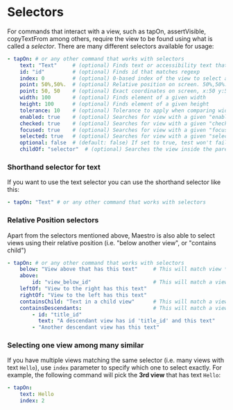 # Selectors

For commands that interact with a view, such as tapOn, assertVisible, copyTextFrom among others, require the view to be found using what is called a _selector_. There are many different selectors available for usage:

```yaml
- tapOn: # or any other command that works with selectors
    text: "Text"     # (optional) Finds text or accessibility text that matches regexp. 
    id: "id"         # (optional) Finds id that matches regexp
    index: 0         # (optional) 0-based index of the view to select among those that match all other criteria
    point: 50%,50%.  # (optional) Relative position on screen. 50%,50%: Middle of screen
    point: 50, 50    # (optional) Exact coordinates on screen, x:50 y:50, in pixels.
    width: 100       # (optional) Finds element of a given width
    height: 100      # (optional) Finds element of a given height
    tolerance: 10    # (optional) Tolerance to apply when comparing width and height
    enabled: true    # (optional) Searches for view with a given "enabled" state
    checked: true    # (optional) Searches for view with a given "checked" state
    focused: true    # (optional) Searches for view with a given "focused" state
    selected: true   # (optional) Searches for view with a given "selected" state
    optional: false  # (default: false) If set to true, test won't fail if view can't be found
    childOf: "selector"  # (optional) Searches the view inside the parent view. Parent view is first searched using the selector provided in childOf field.  
```

### Shorthand selector for text

If you want to use the text selector you can use the shorthand selector like this:

```yaml
- tapOn: "Text" # or any other command that works with selectors
```

### Relative Position selectors

Apart from the selectors mentioned above, Maestro is also able to select views using their relative position (i.e. "below another view", or "contains child")

```yaml
- tapOn: # or any other command that works with selectors
    below: "View above that has this text"     # This will match view *above* that has the given text
    above:
        id: "view_below_id"                    # This will match a view *below* that has the given id
    leftOf: "View to the right has this text"
    rightOf: "View to the left has this text"
    containsChild: "Text in a child view"      # This will match a view that has a *direct* child view with the given text
    containsDescendants:                       # This will match a view that has all the descendant views given below
        - id: "title_id"
          text: "A descendant view has id 'title_id' and this text"
        - "Another descendant view has this text"
```

### Selecting one view among many similar

If you have multiple views matching the same selector (i.e. many views with text `Hello`), use `index` parameter to specify which one to select exactly. For example, the following command will pick the **3rd view** that has text `Hello`:

```yaml
- tapOn:
    text: Hello
    index: 2
```
